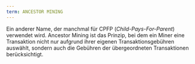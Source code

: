 ```yaml
---
term: ANCESTOR MINING
---
```


Ein anderer Name, der manchmal für CPFP (*Child-Pays-For-Parent*) verwendet wird. Ancestor Mining ist das Prinzip, bei dem ein Miner eine Transaktion nicht nur aufgrund ihrer eigenen Transaktionsgebühren auswählt, sondern auch die Gebühren der übergeordneten Transaktionen berücksichtigt.